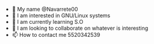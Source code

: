 - 👋 My name @Navarrete00
- 👀 I am interested in GNU/Linux systems
- 🌱 I am currently learning S.O
- 💞️ I am looking to collaborate on whatever is interesting
- 📫 How to contact me 5520342539

<!---
Navarrete00/Navarrete00 is a ✨ Brilliant ✨ repository
--->
